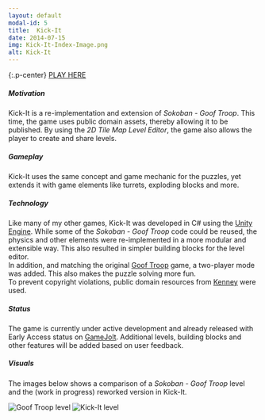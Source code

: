 ```yaml
---
layout: default
modal-id: 5
title:  Kick-It
date: 2014-07-15
img: Kick-It-Index-Image.png
alt: Kick-It
---
```


{:.p-center}
[PLAY HERE][gamejolt-kick-it]

##### Motivation

Kick-It is a re-implementation and extension of _Sokoban - Goof Troop_. This time, the game uses public domain assets, thereby allowing it to be published. By using the _2D Tile Map Level Editor_, the game also allows the player to create and share levels. 

##### Gameplay

Kick-It uses the same concept and game mechanic for the puzzles, yet extends it with game elements like turrets, exploding blocks and more. 

##### Technology

Like many of my other games, Kick-It was developed in C# using the [Unity Engine][unity-3d]. While some of the _Sokoban - Goof Troop_ code could be reused, the physics and other elements were re-implemented in a more modular and extensible way. This also resulted in simpler building blocks for the level editor.  
In addition, and matching the original [Goof Troop][wikipedia-goof-troop] game, a two-player mode was added. This also makes the puzzle solving more fun.  
To prevent copyright violations, public domain resources from [Kenney][kenney] were used.

##### Status

The game is currently under active development and already released with Early Access status on [GameJolt][gamejolt-kick-it]. Additional levels, building blocks and other features will be added based on user feedback.

##### Visuals

The images below shows a comparison of a _Sokoban - Goof Troop_ level and the (work in progress) reworked version in Kick-It.

<img src="{{site.baseurl}}/assets/images/sokoban_goof_troop/Level1.png" class="img-responsive img-centered" alt="Goof Troop level"/>
<img src="{{site.baseurl}}/assets/images/kick_it/LevelExample-Scaled.png" class="img-responsive img-centered" alt="Kick-It level"/>

[gamejolt-kick-it]: https://gamejolt.com/games/kick-it/262925#close
[unity-3d]: https://unity3d.com/unity
[wikipedia-goof-troop]: https://en.wikipedia.org/wiki/Goof_Troop_(video_game)
[kenney]: https://kenney.nl/
